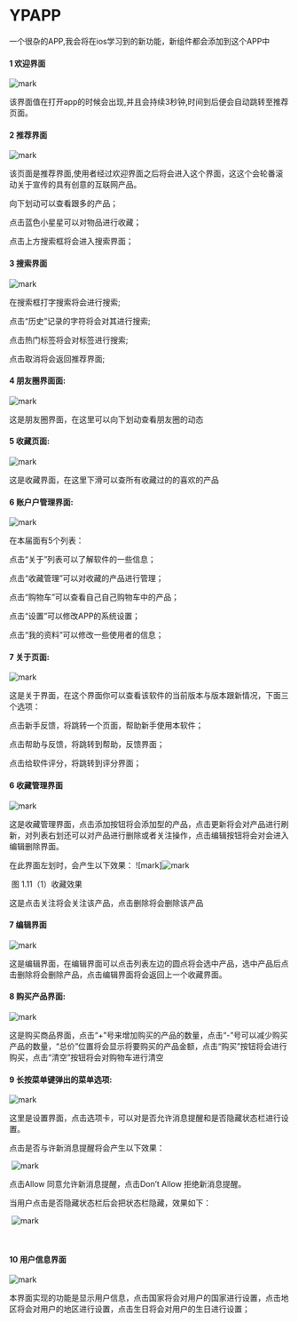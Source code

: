 # YPAPP
一个很杂的APP,我会将在ios学习到的新功能，新组件都会添加到这个APP中
#### 1   欢迎界面

![mark](http://yp.guohaonan.cn/MPic/20190307/IyfOk5BX6dIa.png?imageslim)

该界面值在打开app的时候会出现,并且会持续3秒钟,时间到后便会自动跳转至推荐页面。

#### 2   推荐界面

![mark](http://yp.guohaonan.cn/MPic/20190307/Iq3mYElHmhPM.png?imageslim)

该页面是推荐界面,使用者经过欢迎界面之后将会进入这个界面，这这个会轮番滚动关于宣传的具有创意的互联网产品。

向下划动可以查看跟多的产品；

点击蓝色小星星可以对物品进行收藏；

点击上方搜索框将会进入搜索界面；

#### 3   搜索界面

![mark](http://yp.guohaonan.cn/MPic/20190307/VqRWv4Yb3vDK.png?imageslim)

在搜索框打字搜索将会进行搜索;

点击“历史”记录的字符将会对其进行搜索;

点击热门标签将会对标签进行搜索;

点击取消将会返回推荐界面;

#### 4   朋友圈界面面:

![mark](http://yp.guohaonan.cn/MPic/20190307/oUcDjwLzcWz1.png?imageslim)

这是朋友圈界面，在这里可以向下划动查看朋友圈的动态

#### 5   收藏页面:

![mark](http://yp.guohaonan.cn/MPic/20190307/T8RqWlSS1mCx.png?imageslim)

这是收藏界面，在这里下滑可以查所有收藏过的的喜欢的产品

 

#### 6 账户户管理界面:

![mark](http://yp.guohaonan.cn/MPic/20190307/LLFmjzcRvPqe.png?imageslim)

在本届面有5个列表：

点击“关于”列表可以了解软件的一些信息；

点击“收藏管理”可以对收藏的产品进行管理；

点击“购物车”可以查看自己自己购物车中的产品；

点击“设置”可以修改APP的系统设置；

点击“我的资料”可以修改一些使用者的信息；

#### 7   关于页面:

![mark](http://yp.guohaonan.cn/MPic/20190307/zMXQ11wpKcFk.png?imageslim)

这是关于界面，在这个界面你可以查看该软件的当前版本与版本跟新情况，下面三个选项：

点击新手反馈，将跳转一个页面，帮助新手使用本软件；

点击帮助与反馈，将跳转到帮助，反馈界面；

点击给软件评分，将跳转到评分界面； 

 

 

#### 6   收藏管理界面

 

![mark](http://yp.guohaonan.cn/MPic/20190307/BjMpIoLV4zCX.png?imageslim)

这是收藏管理界面，点击添加按钮将会添加型的产品，点击更新将会对产品进行刷新，对列表右划还可以对产品进行删除或者关注操作，点击编辑按钮将会对会进入编辑删除界面。

在此界面左划时，会产生以下效果：                                                                ![mark]![mark](http://yp.guohaonan.cn/MPic/20190307/Cw1e7tN9hTKX.png?imageslim)

​                                    图 1.11（1）收藏效果

这是点击关注将会关注该产品，点击删除将会删除该产品

#### 7   编辑界面

![mark](http://yp.guohaonan.cn/MPic/20190307/Y6L9p31WHkrf.png?imageslim)

这是编辑界面，在编辑界面可以点击列表左边的圆点将会选中产品，选中产品后点击删除将会删除产品，点击编辑界面将会返回上一个收藏界面。

 

 

#### 8   购买产品界面:

![mark](http://yp.guohaonan.cn/MPic/20190307/nC3JRXGq3xBI.png?imageslim)

这是购买商品界面，点击“+”号来增加购买的产品的数量，点击“-”号可以减少购买产品的数量，“总价”位置将会显示将要购买的产品金额，点击“购买”按钮将会进行购买，点击“清空”按钮将会对购物车进行清空

#### 9   长按菜单键弹出的菜单选项:

![mark](http://yp.guohaonan.cn/MPic/20190307/Sja0MPdftdbl.png?imageslim)

​       这里是设置界面，点击选项卡，可以对是否允许消息提醒和是否隐藏状态栏进行设置。

点击是否与许新消息提醒将会产生以下效果：

​                                 ![mark](http://yp.guohaonan.cn/MPic/20190307/OLefyXnfajgT.png?imageslim)

点击Allow 同意允许新消息提醒，点击Don’t  Allow 拒绝新消息提醒。

当用户点击是否隐藏状态栏后会把状态栏隐藏，效果如下： 

​                  ![mark](http://yp.guohaonan.cn/MPic/20190307/Sja0MPdftdbl.png?imageslim)

​            

 

 

 

 

#### 10 用户信息界面

![mark](http://yp.guohaonan.cn/MPic/20190307/JSMzzR7Je9U3.png?imageslim)

本界面实现的功能是显示用户信息，点击国家将会对用户的国家进行设置，点击地区将会对用户的地区进行设置，点击生日将会对用户的生日进行设置；

 

